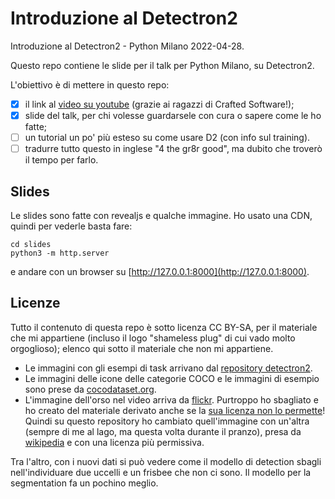 # Introduzione al Detectron2

Introduzione al Detectron2 - Python Milano 2022-04-28.

Questo repo contiene le slide per il talk per Python Milano, su Detectron2.

L'obiettivo è di mettere in questo repo:

- [x] il link al [video su youtube](https://www.youtube.com/watch?v=VhhM8p23BDs) (grazie ai ragazzi di Crafted Software!);
- [x] slide del talk, per chi volesse guardarsele con cura o sapere come le ho fatte;
- [ ] un tutorial un po' più esteso su come usare D2 (con info sul training).
- [ ] tradurre tutto questo in inglese "4 the gr8r good", ma dubito che troverò il tempo per farlo.

## Slides

Le slides sono fatte con revealjs e qualche immagine. Ho usato una CDN, quindi
per vederle basta fare:

```
cd slides
python3 -m http.server
```

e andare con un browser su [http://127.0.0.1:8000](http://127.0.0.1:8000).

## Licenze

Tutto il contenuto di questa repo è sotto licenza CC BY-SA, per il materiale
che mi appartiene (incluso il logo "shameless plug" di cui vado molto orgoglioso);
elenco qui sotto il materiale che non mi appartiene.

- Le immagini con gli esempi di task arrivano dal
  [repository detectron2](https://github.com/facebookresearch/detectron2).
- Le immagini delle icone delle categorie COCO e le immagini di esempio sono
  prese da [cocodataset.org](https://cocodataset.org/).
- L'immagine dell'orso nel video arriva da
  [flickr](https://www.flickr.com/photos/tambako/25269050550).
  Purtroppo ho sbagliato e ho creato del materiale derivato anche se la
  [sua licenza non lo permette](https://creativecommons.org/licenses/by-nd/2.0/)!
  Quindi su questo repository ho cambiato quell'immagine con un'altra
  (sempre di me al lago, ma questa volta durante il pranzo), presa da
  [wikipedia](https://commons.wikimedia.org/wiki/File:Bear_Alaska_(3).jpg) e con
  una licenza più permissiva.

Tra l'altro, con i nuovi dati si può vedere come il modello di detection sbagli
nell'individuare due uccelli e un frisbee che non ci sono. Il modello per la
segmentation fa un pochino meglio.
